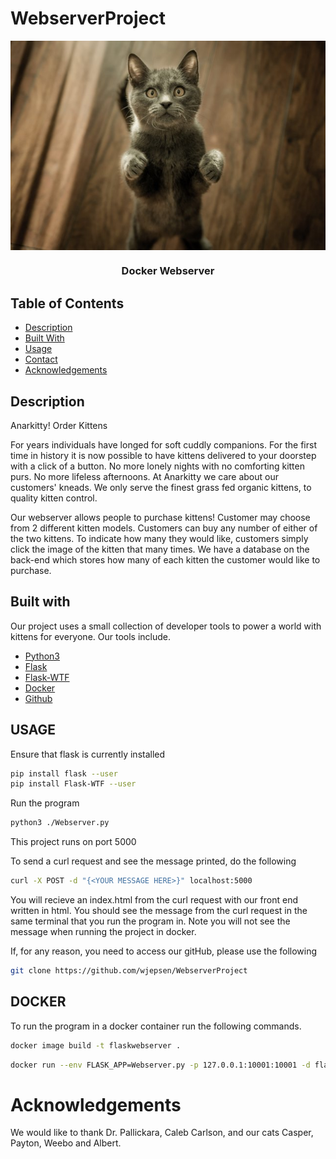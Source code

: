 # WebserverProject

<!-- PROJECT LOGO -->
<img align="center" src="./Static/images/standingCat.jpg">

<br />
<p align="center">
  <h3 align="center">Docker Webserver</h3>

  
<!-- TABLE OF CONTENTS -->
## Table of Contents

* [Description](#description)
* [Built With](#built-with)
* [Usage](#usage)
* [Contact](#contact)
* [Acknowledgements](#acknowledgements)


## Description
Anarkitty! Order Kittens

For years individuals have longed for soft cuddly companions. For the first time in history it is now possible to have kittens delivered to your doorstep with a click of a button. No more lonely nights with no comforting kitten purs. No more lifeless afternoons. At Anarkitty we care about our customers' kneads. We only serve the finest grass fed organic kittens, to quality kitten control.

Our webserver allows people to purchase kittens! Customer may choose from 2 different kitten models. Customers can buy any number of either of the two kittens. To indicate how many they would like, customers simply click the image of the kitten that many times. We have a database on the back-end which stores how many of each kitten the customer would like to purchase. 

## Built with

Our project uses a small collection of developer tools to power a world with kittens for everyone. Our tools include.

* [Python3](https://docs.python.org/3/)
* [Flask](https://flask.palletsprojects.com/en/1.1.x/m)
* [Flask-WTF](https://flask-wtf.readthedocs.io/en/stable/)
* [Docker](https://www.docker.com/)
* [Github](https://github.com/)


## USAGE
Ensure that flask is currently installed
```sh
pip install flask --user
pip install Flask-WTF --user
```
Run the program
```sh
python3 ./Webserver.py
```
This project runs on port 5000

To send a curl request and see the message printed, do the following
``` sh
curl -X POST -d "{<YOUR MESSAGE HERE>}" localhost:5000
```

You will recieve an index.html from the curl request with our front end written in html. You should see the message from the curl request in the same terminal that you run the program in. Note you will not see the message when running the project in docker. 

If, for any reason, you need to access our gitHub, please use the following
```sh
git clone https://github.com/wjepsen/WebserverProject
```

## DOCKER
To run the program in a docker container run the following commands.

```sh
docker image build -t flaskwebserver .
```
```sh
docker run --env FLASK_APP=Webserver.py -p 127.0.0.1:10001:10001 -d flaskwebserver
```

# Acknowledgements

We would like to thank Dr. Pallickara, Caleb Carlson, and our cats Casper, Payton, Weebo and Albert. 

<!-- MARKDOWN LINKS & IMAGES -->
<!-- https://www.markdownguide.org/basic-syntax/#reference-style-links -->
[contributors-shield]: https://img.shields.io/github/contributors/othneildrew/Best-README-Template.svg?style=flat-square
[contributors-url]: https://github.com/othneildrew/Best-README-Template/graphs/contributors
[forks-shield]: https://img.shields.io/github/forks/othneildrew/Best-README-Template.svg?style=flat-square
[forks-url]: https://github.com/othneildrew/Best-README-Template/network/members
[stars-shield]: https://img.shields.io/github/stars/othneildrew/Best-README-Template.svg?style=flat-square
[stars-url]: https://github.com/othneildrew/Best-README-Template/stargazers
[issues-shield]: https://img.shields.io/github/issues/othneildrew/Best-README-Template.svg?style=flat-square
[issues-url]: https://github.com/othneildrew/Best-README-Template/issues
[license-shield]: https://img.shields.io/github/license/othneildrew/Best-README-Template.svg?style=flat-square
[license-url]: https://github.com/othneildrew/Best-README-Template/blob/master/LICENSE.txt
[linkedin-shield]: https://img.shields.io/badge/-LinkedIn-black.svg?style=flat-square&logo=linkedin&colorB=555
[linkedin-url]: https://linkedin.com/in/othneildrew
[product-screenshot]: images/screenshot.png
